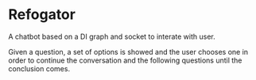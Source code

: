 # Refogator

A chatbot based on a DI graph and socket to interate with user. 

Given a question, a set of options is showed and the user chooses one in order to continue the conversation and the following questions until the conclusion comes.
